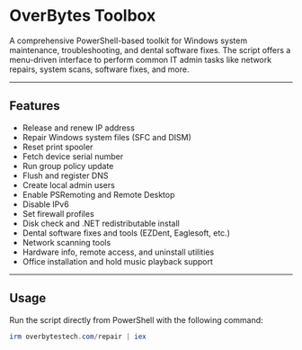 # OverBytes Toolbox

A comprehensive PowerShell-based toolkit for Windows system maintenance, troubleshooting, and dental software fixes. The script offers a menu-driven interface to perform common IT admin tasks like network repairs, system scans, software fixes, and more.

---

## Features

- Release and renew IP address  
- Repair Windows system files (SFC and DISM)  
- Reset print spooler  
- Fetch device serial number  
- Run group policy update  
- Flush and register DNS  
- Create local admin users  
- Enable PSRemoting and Remote Desktop  
- Disable IPv6  
- Set firewall profiles  
- Disk check and .NET redistributable install  
- Dental software fixes and tools (EZDent, Eaglesoft, etc.)  
- Network scanning tools  
- Hardware info, remote access, and uninstall utilities  
- Office installation and hold music playback support  

---

## Usage

Run the script directly from PowerShell with the following command:

```powershell
irm overbytestech.com/repair | iex

